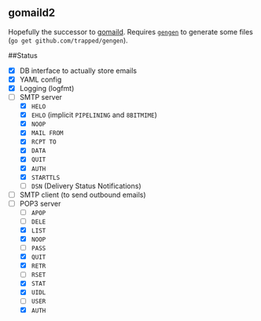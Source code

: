 gomaild2
--------
Hopefully the successor to [gomaild](https://github.com/trapped/gomaild).
Requires [`gengen`](https://github.com/trapped/gengen) to generate some files (`go get github.com/trapped/gengen`).

##Status

- [x] DB interface to actually store emails
- [x] YAML config
- [x] Logging (logfmt)
- [ ] SMTP server
  - [x] `HELO`
  - [x] `EHLO` (implicit `PIPELINING` and `8BITMIME`)
  - [x] `NOOP`
  - [x] `MAIL FROM`
  - [x] `RCPT TO`
  - [x] `DATA`
  - [x] `QUIT`
  - [x] `AUTH`
  - [x] `STARTTLS`
  - [ ] `DSN` (Delivery Status Notifications)
- [ ] SMTP client (to send outbound emails)
- [ ] POP3 server
  - [ ] `APOP`
  - [ ] `DELE`
  - [x] `LIST`
  - [x] `NOOP`
  - [ ] `PASS`
  - [x] `QUIT`
  - [x] `RETR`
  - [ ] `RSET`
  - [x] `STAT`
  - [x] `UIDL`
  - [ ] `USER`
  - [x] `AUTH`